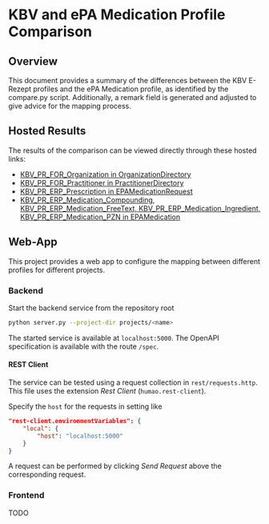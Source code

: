 # KBV and ePA Medication Profile Comparison

## Overview
This document provides a summary of the differences between the KBV E-Rezept profiles and the ePA Medication profile, as identified by the compare.py script. Additionally, a remark field is generated and adjusted to give advice for the mapping process.


## Hosted Results
The results of the comparison can be viewed directly through these hosted links:
- [KBV_PR_FOR_Organization in OrganizationDirectory](https://svensommer.github.io/structure_comparer/projects/erp/docs/OrganizationDirectory.html)
- [KBV_PR_FOR_Practitioner in PractitionerDirectory](https://svensommer.github.io/structure_comparer/projects/erp/docs/PractitionerDirectory.html)
- [KBV_PR_ERP_Prescription in EPAMedicationRequest](https://svensommer.github.io/structure_comparer/projects/erp/docs/EPAMedicationRequest.html)
- [KBV_PR_ERP_Medication_Compounding, KBV_PR_ERP_Medication_FreeText, KBV_PR_ERP_Medication_Ingredient, KBV_PR_ERP_Medication_PZN in EPAMedication](https://svensommer.github.io/structure_comparer/projects/erp/docs/EPAMedication.html)

## Web-App

This project provides a web app to configure the mapping between different profiles for different projects.

### Backend

Start the backend service from the repository root

```bash
python server.py --project-dir projects/<name>
```

The started service is available at `localhost:5000`. The OpenAPI specification is available with the route `/spec`.

#### REST Client

The service can be tested using a request collection in `rest/requests.http`. This file uses the extension _Rest Client_ (`humao.rest-client`).

Specify the `host` for the requests in setting like

```json
"rest-client.environmentVariables": {
    "local": {
        "host": "localhost:5000"
    }
}
```

A request can be performed by clicking _Send Request_ above the corresponding request.

### Frontend

TODO

